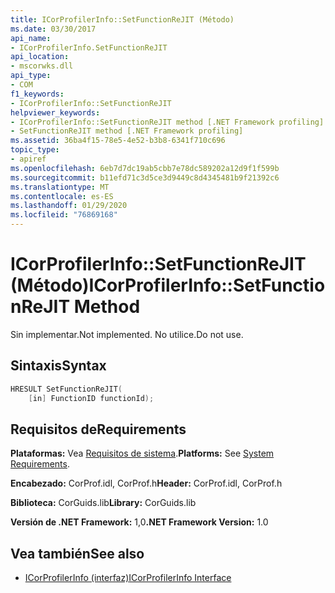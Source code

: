 ```yaml
---
title: ICorProfilerInfo::SetFunctionReJIT (Método)
ms.date: 03/30/2017
api_name:
- ICorProfilerInfo.SetFunctionReJIT
api_location:
- mscorwks.dll
api_type:
- COM
f1_keywords:
- ICorProfilerInfo::SetFunctionReJIT
helpviewer_keywords:
- ICorProfilerInfo::SetFunctionReJIT method [.NET Framework profiling]
- SetFunctionReJIT method [.NET Framework profiling]
ms.assetid: 36ba4f15-78e5-4e52-b3b8-6341f710c696
topic_type:
- apiref
ms.openlocfilehash: 6eb7d7dc19ab5cbb7e78dc589202a12d9f1f599b
ms.sourcegitcommit: b11efd71c3d5ce3d9449c8d4345481b9f21392c6
ms.translationtype: MT
ms.contentlocale: es-ES
ms.lasthandoff: 01/29/2020
ms.locfileid: "76869168"
---
```

# <a name="icorprofilerinfosetfunctionrejit-method"></a><span data-ttu-id="410c1-102">ICorProfilerInfo::SetFunctionReJIT (Método)</span><span class="sxs-lookup"><span data-stu-id="410c1-102">ICorProfilerInfo::SetFunctionReJIT Method</span></span>
<span data-ttu-id="410c1-103">Sin implementar.</span><span class="sxs-lookup"><span data-stu-id="410c1-103">Not implemented.</span></span> <span data-ttu-id="410c1-104">No utilice.</span><span class="sxs-lookup"><span data-stu-id="410c1-104">Do not use.</span></span>  
  
## <a name="syntax"></a><span data-ttu-id="410c1-105">Sintaxis</span><span class="sxs-lookup"><span data-stu-id="410c1-105">Syntax</span></span>  
  
```cpp  
HRESULT SetFunctionReJIT(  
    [in] FunctionID functionId);  
```  
  
## <a name="requirements"></a><span data-ttu-id="410c1-106">Requisitos de</span><span class="sxs-lookup"><span data-stu-id="410c1-106">Requirements</span></span>  
 <span data-ttu-id="410c1-107">**Plataformas:** Vea [Requisitos de sistema](../../../../docs/framework/get-started/system-requirements.md).</span><span class="sxs-lookup"><span data-stu-id="410c1-107">**Platforms:** See [System Requirements](../../../../docs/framework/get-started/system-requirements.md).</span></span>  
  
 <span data-ttu-id="410c1-108">**Encabezado:** CorProf.idl, CorProf.h</span><span class="sxs-lookup"><span data-stu-id="410c1-108">**Header:** CorProf.idl, CorProf.h</span></span>  
  
 <span data-ttu-id="410c1-109">**Biblioteca:** CorGuids.lib</span><span class="sxs-lookup"><span data-stu-id="410c1-109">**Library:** CorGuids.lib</span></span>  
  
 <span data-ttu-id="410c1-110">**Versión de .NET Framework:** 1,0</span><span class="sxs-lookup"><span data-stu-id="410c1-110">**.NET Framework Version:** 1.0</span></span>  
  
## <a name="see-also"></a><span data-ttu-id="410c1-111">Vea también</span><span class="sxs-lookup"><span data-stu-id="410c1-111">See also</span></span>

- [<span data-ttu-id="410c1-112">ICorProfilerInfo (interfaz)</span><span class="sxs-lookup"><span data-stu-id="410c1-112">ICorProfilerInfo Interface</span></span>](icorprofilerinfo-interface.md)

